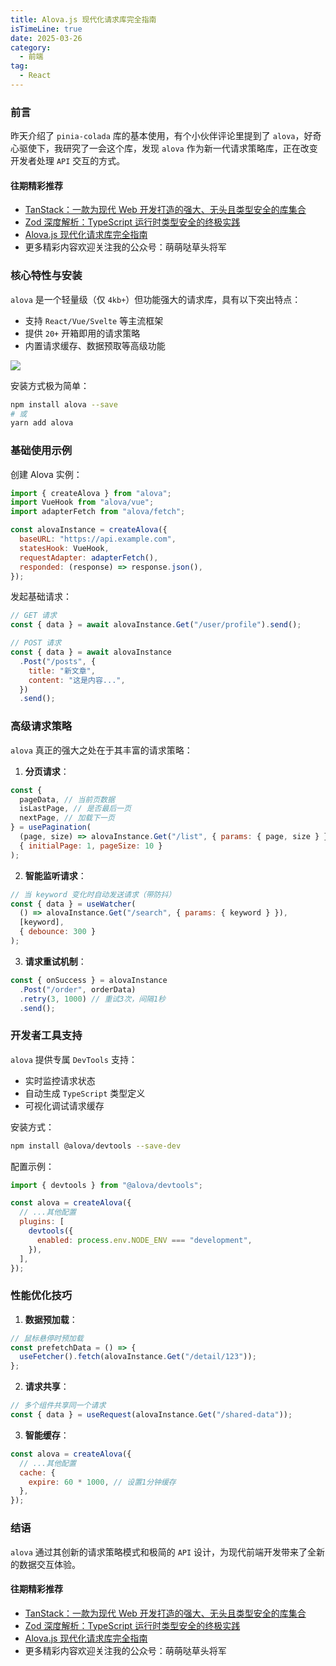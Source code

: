```yaml
---
title: Alova.js 现代化请求库完全指南
isTimeLine: true
date: 2025-03-26
category:
  - 前端
tag:
  - React
---
```


### 前言

昨天介绍了 `pinia-colada` 库的基本使用，有个小伙伴评论里提到了 `alova`，好奇心驱使下，我研究了一会这个库，发现 `alova` 作为新一代请求策略库，正在改变开发者处理 `API` 交互的方式。

#### 往期精彩推荐

- [TanStack：一款为现代 Web 开发打造的强大、无头且类型安全的库集合](https://mp.weixin.qq.com/s?__biz=Mzg2Mjc0NDc3OA==&mid=2247487736&idx=1&sn=cb970e6bb1712baaca82a36d844a97e1&scene=21#wechat_redirect)
- [Zod 深度解析：TypeScript 运行时类型安全的终极实践](https://mp.weixin.qq.com/s?__biz=Mzg2Mjc0NDc3OA==&mid=2247487693&idx=1&sn=22b292c563cb2dca376efdca0b6a37a5&scene=21#wechat_redirect)
- [Alova.js 现代化请求库完全指南](https://mp.weixin.qq.com/s?__biz=Mzg2Mjc0NDc3OA==&mid=2247487549&idx=1&sn=3ce30ea55bfd058a369e87de13cb3197&scene=21#wechat_redirect)
- 更多精彩内容欢迎关注我的公众号：萌萌哒草头将军

### 核心特性与安装

`alova` 是一个轻量级（仅 `4kb+`）但功能强大的请求库，具有以下突出特点：

- 支持 `React/Vue/Svelte` 等主流框架
- 提供 `20+` 开箱即用的请求策略
- 内置请求缓存、数据预取等高级功能

![](https://files.mdnice.com/user/43422/5ab015d5-5c4d-4b38-85ef-e19cc84b5873.png)

安装方式极为简单：

```bash
npm install alova --save
# 或
yarn add alova
```

### 基础使用示例

创建 Alova 实例：

```javascript
import { createAlova } from "alova";
import VueHook from "alova/vue";
import adapterFetch from "alova/fetch";

const alovaInstance = createAlova({
  baseURL: "https://api.example.com",
  statesHook: VueHook,
  requestAdapter: adapterFetch(),
  responded: (response) => response.json(),
});
```

发起基础请求：

```javascript
// GET 请求
const { data } = await alovaInstance.Get("/user/profile").send();

// POST 请求
const { data } = await alovaInstance
  .Post("/posts", {
    title: "新文章",
    content: "这是内容...",
  })
  .send();
```

### 高级请求策略

`alova` 真正的强大之处在于其丰富的请求策略：

1. **分页请求**：

```javascript
const {
  pageData, // 当前页数据
  isLastPage, // 是否最后一页
  nextPage, // 加载下一页
} = usePagination(
  (page, size) => alovaInstance.Get("/list", { params: { page, size } }),
  { initialPage: 1, pageSize: 10 }
);
```

2. **智能监听请求**：

```javascript
// 当 keyword 变化时自动发送请求（带防抖）
const { data } = useWatcher(
  () => alovaInstance.Get("/search", { params: { keyword } }),
  [keyword],
  { debounce: 300 }
);
```

3. **请求重试机制**：

```javascript
const { onSuccess } = alovaInstance
  .Post("/order", orderData)
  .retry(3, 1000) // 重试3次，间隔1秒
  .send();
```

### 开发者工具支持

`alova` 提供专属 `DevTools` 支持：

- 实时监控请求状态
- 自动生成 `TypeScript` 类型定义
- 可视化调试请求缓存

安装方式：

```bash
npm install @alova/devtools --save-dev
```

配置示例：

```javascript
import { devtools } from "@alova/devtools";

const alova = createAlova({
  // ...其他配置
  plugins: [
    devtools({
      enabled: process.env.NODE_ENV === "development",
    }),
  ],
});
```

### 性能优化技巧

1. **数据预加载**：

```javascript
// 鼠标悬停时预加载
const prefetchData = () => {
  useFetcher().fetch(alovaInstance.Get("/detail/123"));
};
```

2. **请求共享**：

```javascript
// 多个组件共享同一个请求
const { data } = useRequest(alovaInstance.Get("/shared-data"));
```

3. **智能缓存**：

```javascript
const alova = createAlova({
  // ...其他配置
  cache: {
    expire: 60 * 1000, // 设置1分钟缓存
  },
});
```

### 结语

`alova` 通过其创新的请求策略模式和极简的 `API` 设计，为现代前端开发带来了全新的数据交互体验。

#### 往期精彩推荐

- [TanStack：一款为现代 Web 开发打造的强大、无头且类型安全的库集合](https://mp.weixin.qq.com/s?__biz=Mzg2Mjc0NDc3OA==&mid=2247487736&idx=1&sn=cb970e6bb1712baaca82a36d844a97e1&scene=21#wechat_redirect)
- [Zod 深度解析：TypeScript 运行时类型安全的终极实践](https://mp.weixin.qq.com/s?__biz=Mzg2Mjc0NDc3OA==&mid=2247487693&idx=1&sn=22b292c563cb2dca376efdca0b6a37a5&scene=21#wechat_redirect)
- [Alova.js 现代化请求库完全指南](https://mp.weixin.qq.com/s?__biz=Mzg2Mjc0NDc3OA==&mid=2247487549&idx=1&sn=3ce30ea55bfd058a369e87de13cb3197&scene=21#wechat_redirect)
- 更多精彩内容欢迎关注我的公众号：萌萌哒草头将军
